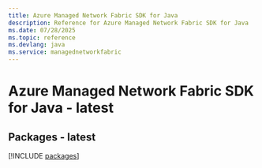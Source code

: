 ```yaml
---
title: Azure Managed Network Fabric SDK for Java
description: Reference for Azure Managed Network Fabric SDK for Java
ms.date: 07/28/2025
ms.topic: reference
ms.devlang: java
ms.service: managednetworkfabric
---
```

# Azure Managed Network Fabric SDK for Java - latest
## Packages - latest
[!INCLUDE [packages](managed-network-fabric-index.md)]